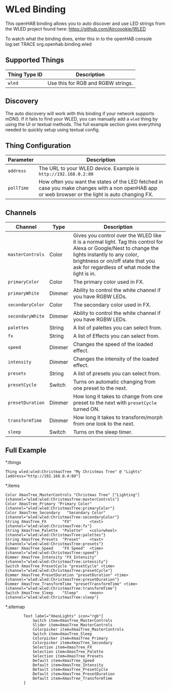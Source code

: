 # WLed Binding

This openHAB binding allows you to auto discover and use LED strings from the WLED project found here:
<https://github.com/Aircoookie/WLED>

To watch what the binding does, enter this in to the openHAB console log:set TRACE org.openhab.binding.wled

## Supported Things

| Thing Type ID | Description |
|-|-|
| `wled` | Use this for RGB and RGBW strings. |

## Discovery

The auto discovery will work with this binding if your network supports mDNS.
If it fails to find your WLED, you can manually add a `wled` thing by using the UI or textual methods.
The full example section gives everything needed to quickly setup using textual config.

## Thing Configuration

| Parameter | Description |
|-|-|
| `address`| The URL to your WLED device. Example is `http://192.168.0.2:80` |
| `pollTime`| How often you want the states of the LED fetched in case you make changes with a non openHAB app or web browser or the light is auto changing FX. |

## Channels

| Channel | Type | Description |
|-|-|-|
| `masterControls` | Color | Gives you control over the WLED like it is a normal light. Tag this control for Alexa or Google/Nest to change the lights instantly to any color, brightness or on/off state that you ask for regardless of what mode the light is in. |
| `primaryColor` | Color | The primary color used in FX. |
| `primaryWhite` | Dimmer | Ability to control the white channel if you have RGBW LEDs. |
| `secondaryColor` | Color | The secondary color used in FX. |
| `secondaryWhite` | Dimmer | Ability to control the white channel if you have RGBW LEDs. |
| `palettes` | String | A list of palettes you can select from. |
| `fx` | String |  A list of Effects you can select from. |
| `speed` | Dimmer | Changes the speed of the loaded effect. |
| `intensity` | Dimmer | Changes the intensity of the loaded effect. |
| `presets` | String |  A list of presets you can select from.  |
| `presetCycle` | Switch | Turns on automatic changing from one preset to the next. |
| `presetDuration` | Dimmer | How long it takes to change from one preset to the next with `presetCycle` turned ON. |
| `transformTime` | Dimmer | How long it takes to transform/morph from one look to the next. |
| `sleep` | Switch | Turns on the sleep timer. |

## Full Example

*.things

```
Thing wled:wled:ChristmasTree "My Christmas Tree" @ "Lights" [address="http://192.168.0.4:80"]
```

*.items

```
Color XmasTree_MasterControls "Christmas Tree" ["Lighting"] {channel="wled:wled:ChristmasTree:masterControls"}
Color XmasTree_Primary "Primary Color"    {channel="wled:wled:ChristmasTree:primaryColor"}
Color XmasTree_Secondary   "Secondary Color"  {channel="wled:wled:ChristmasTree:secondaryColor"}
String XmasTree_FX       "FX"        <text>{channel="wled:wled:ChristmasTree:fx"}
String XmasTree_Palette  "Palette"   <colorwheel>    {channel="wled:wled:ChristmasTree:palettes"}
String XmasTree_Presets  "Preset"    <text> {channel="wled:wled:ChristmasTree:presets"}
Dimmer XmasTree_Speed    "FX Speed"  <time>  {channel="wled:wled:ChristmasTree:speed"}
Dimmer XmasTree_Intensity "FX Intensity" {channel="wled:wled:ChristmasTree:intensity"}
Switch XmasTree_PresetCycle "presetCycle" <time> {channel="wled:wled:ChristmasTree:presetCycle"}
Dimmer XmasTree_PresetDuration "presetDuration" <time> {channel="wled:wled:ChristmasTree:presetDuration"}
Dimmer XmasTree_TransformTime "presetTransformTime" <time> {channel="wled:wled:ChristmasTree:transformTime"}
Switch XmasTree_Sleep    "Sleep"     <moon> {channel="wled:wled:ChristmasTree:sleep"}

```

*.sitemap

```
        Text label="XmasLights" icon="rgb"{
            Switch item=XmasTree_MasterControls
            Slider item=XmasTree_MasterControls
            Colorpicker item=XmasTree_MasterControls
            Switch item=XmasTree_Sleep
            Colorpicker item=XmasTree_Primary
            Colorpicker item=XmasTree_Secondary            
            Selection item=XmasTree_FX
            Selection item=XmasTree_Palette
            Selection item=XmasTree_Presets
            Default item=XmasTree_Speed  
            Default item=XmasTree_Intensity            
            Default item=XmasTree_PresetCycle  
            Default item=XmasTree_PresetDuration 
            Default item=XmasTree_TransformTime
        }
        
```
